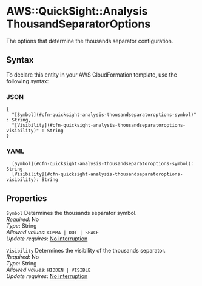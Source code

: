 # AWS::QuickSight::Analysis ThousandSeparatorOptions<a name="aws-properties-quicksight-analysis-thousandseparatoroptions"></a>

The options that determine the thousands separator configuration\.

## Syntax<a name="aws-properties-quicksight-analysis-thousandseparatoroptions-syntax"></a>

To declare this entity in your AWS CloudFormation template, use the following syntax:

### JSON<a name="aws-properties-quicksight-analysis-thousandseparatoroptions-syntax.json"></a>

```
{
  "[Symbol](#cfn-quicksight-analysis-thousandseparatoroptions-symbol)" : String,
  "[Visibility](#cfn-quicksight-analysis-thousandseparatoroptions-visibility)" : String
}
```

### YAML<a name="aws-properties-quicksight-analysis-thousandseparatoroptions-syntax.yaml"></a>

```
  [Symbol](#cfn-quicksight-analysis-thousandseparatoroptions-symbol): String
  [Visibility](#cfn-quicksight-analysis-thousandseparatoroptions-visibility): String
```

## Properties<a name="aws-properties-quicksight-analysis-thousandseparatoroptions-properties"></a>

`Symbol` <a name="cfn-quicksight-analysis-thousandseparatoroptions-symbol"></a>
Determines the thousands separator symbol\.  
_Required_: No  
_Type_: String  
_Allowed values_: `COMMA | DOT | SPACE`  
_Update requires_: [No interruption](https://docs.aws.amazon.com/AWSCloudFormation/latest/UserGuide/using-cfn-updating-stacks-update-behaviors.html#update-no-interrupt)

`Visibility` <a name="cfn-quicksight-analysis-thousandseparatoroptions-visibility"></a>
Determines the visibility of the thousands separator\.  
_Required_: No  
_Type_: String  
_Allowed values_: `HIDDEN | VISIBLE`  
_Update requires_: [No interruption](https://docs.aws.amazon.com/AWSCloudFormation/latest/UserGuide/using-cfn-updating-stacks-update-behaviors.html#update-no-interrupt)
